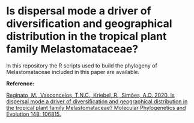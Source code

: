 # Is dispersal mode a driver of diversification and geographical distribution in the tropical plant family Melastomataceae?

In this repository the R scripts used to build the phylogeny of Melastomataceae included in this paper are available.

**Reference:**

[Reginato, M., Vasconcelos, T.N.C., Kriebel, R., Simões, A.O. 2020. Is dispersal mode a driver of diversification and geographical distribution in the tropical plant family Melastomataceae? Molecular Phylogenetics and Evolution 148: 106815.](https://doi.org/10.1016/j.ympev.2020.106815)

